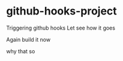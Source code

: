 # github-hooks-project
Triggering github hooks
Let see how it goes

Again build it now

why that so 

